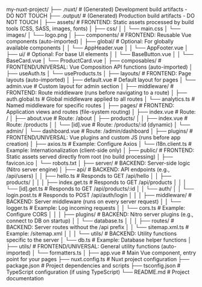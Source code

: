 my-nuxt-project/
├── .nuxt/ # (Generated) Development build artifacts - DO NOT TOUCH
├── .output/ # (Generated) Production build artifacts - DO NOT TOUCH
│
├── assets/ # FRONTEND: Static assets processed by build tools (CSS, SASS, images, fonts)
│ ├── css/
│ │ └── main.css
│ └── images/
│ └── logo.png
│
├── components/ # FRONTEND: Reusable Vue components (auto-imported)
│ ├── global/ # Optional: For globally available components
│ │ └── AppHeader.vue
│ │ └── AppFooter.vue
│ ├── ui/ # Optional: For base UI elements
│ │ └── BaseButton.vue
│ │ └── BaseCard.vue
│ └── ProductCard.vue
│
├── composables/ # FRONTEND/UNIVERSAL: Vue Composition API functions (auto-imported)
│ ├── useAuth.ts
│ └── useProducts.ts
│
├── layouts/ # FRONTEND: Page layouts (auto-imported)
│ ├── default.vue # Default layout for pages
│ └── admin.vue # Custom layout for admin section
│
├── middleware/ # FRONTEND: Route middleware (runs before navigating to a route)
│ ├── auth.global.ts # Global middleware applied to all routes
│ └── analytics.ts # Named middleware for specific routes
│
├── pages/ # FRONTEND: Application views and routes (file-system routing)
│ ├── index.vue # Route: /
│ ├── about.vue # Route: /about
│ ├── products/
│ │ ├── index.vue # Route: /products
│ │ └── [id].vue # Route: /products/:id (dynamic)
│ └── admin/
│ └── dashboard.vue # Route: /admin/dashboard
│
├── plugins/ # FRONTEND/UNIVERSAL: Vue plugins and custom JS (runs before app creation)
│ ├── axios.ts # Example: Configure Axios
│ └── i18n.client.ts # Example: Internationalization (client-side only)
│
├── public/ # FRONTEND: Static assets served directly from root (no build processing)
│ ├── favicon.ico
│ └── robots.txt
│
├── server/ # BACKEND: Server-side logic (Nitro server engine)
│ ├── api/ # BACKEND: API endpoints (e.g., /api/users)
│ │ ├── hello.ts # Responds to GET /api/hello
│ │ ├── products/
│ │ │ ├── index.get.ts # Responds to GET /api/products
│ │ │ └── [id].get.ts # Responds to GET /api/products/:id
│ │ └── auth/
│ │ └── login.post.ts # Responds to POST /api/auth/login
│ │
│ ├── middleware/ # BACKEND: Server middleware (runs on every server request)
│ │ └── logger.ts # Example: Log incoming requests
│ │ └── cors.ts # Example: Configure CORS
│ │
│ ├── plugins/ # BACKEND: Nitro server plugins (e.g., connect to DB on startup)
│ │ └── database.ts
│ │
│ ├── routes/ # BACKEND: Server routes without the /api prefix
│ │ └── sitemap.xml.ts # Example: /sitemap.xml
│ │
│ └── utils/ # BACKEND: Utility functions specific to the server
│ └── db.ts # Example: Database helper functions
│
├── utils/ # FRONTEND/UNIVERSAL: General utility functions (auto-imported)
│ └── formatters.ts
│
├── app.vue # Main Vue component, entry point for your pages
├── nuxt.config.ts # Nuxt project configuration
├── package.json # Project dependencies and scripts
├── tsconfig.json # TypeScript configuration (if using TypeScript)
└── README.md # Project documentation

